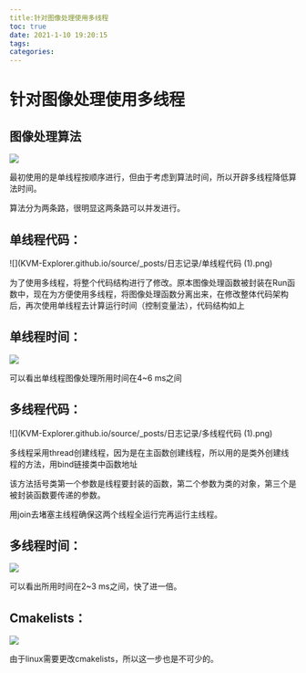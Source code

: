 ```yaml
---
title:针对图像处理使用多线程
toc: true
date: 2021-1-10 19:20:15
tags: 
categories: 
---
```


# 针对图像处理使用多线程

## 图像处理算法

![](KVM-Explorer.github.io/图像处理算法.drawio.png)

最初使用的是单线程按顺序进行，但由于考虑到算法时间，所以开辟多线程降低算法时间。

算法分为两条路，很明显这两条路可以并发进行。

## 单线程代码：

![](KVM-Explorer.github.io/source/_posts/日志记录/单线程代码 (1).png)

为了使用多线程，将整个代码结构进行了修改。原本图像处理函数被封装在Run函数中，现在为方便使用多线程，将图像处理函数分离出来，在修改整体代码架构后，再次使用单线程去计算运行时间（控制变量法），代码结构如上

## 单线程时间：

![](KVM-Explorer.github.io/source/_posts/日志记录/单线程所用时间.png)

可以看出单线程图像处理所用时间在4~6 ms之间

## 多线程代码：

![](KVM-Explorer.github.io/source/_posts/日志记录/多线程代码 (1).png)

多线程采用thread创建线程，因为是在主函数创建线程，所以用的是类外创建线程的方法，用bind链接类中函数地址

该方法括号类第一个参数是线程要封装的函数，第二个参数为类的对象，第三个是被封装函数要传递的参数。

用join去堵塞主线程确保这两个线程全运行完再运行主线程。

## 多线程时间：

![](KVM-Explorer.github.io/source/_posts/日志记录/多线程所用时间.png)

可以看出所用时间在2~3 ms之间，快了进一倍。

## Cmakelists：

![](KVM-Explorer.github.io/source/_posts/日志记录/cmakelists.png)

由于linux需要更改cmakelists，所以这一步也是不可少的。
